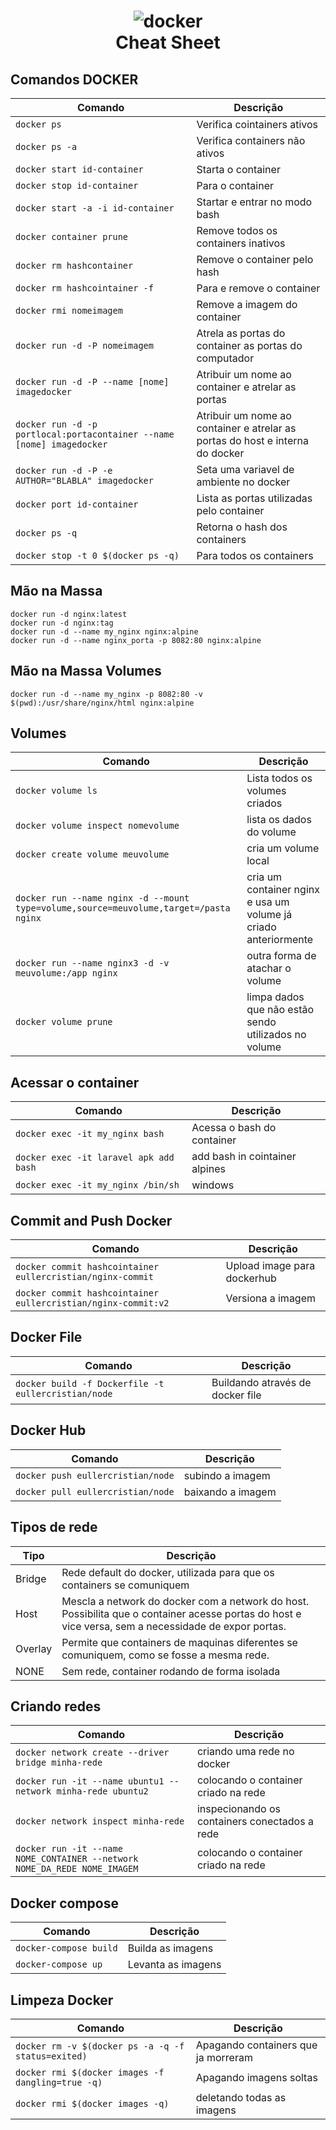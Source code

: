 <h1 align="center">
  <img src="https://d1.awsstatic.com/acs/characters/Logos/Docker-Logo_Horizontel_279x131.b8a5c41e56b77706656d61080f6a0217a3ba356d.png" alt="docker">
  <br>
    Cheat Sheet
</h1>

## Comandos DOCKER

| Comando        | Descrição                      |
|----------------|--------------------------------|
| `docker ps`    | Verifica cointainers ativos    |
| `docker ps -a` | Verifica containers não ativos |
| `docker start id-container` | Starta o container |
| `docker stop id-container` | Para o container |
| `docker start -a -i id-container` | Startar e entrar no modo bash |
| `docker container prune` | Remove todos os containers inativos |
| `docker rm hashcontainer` | Remove o container pelo hash |
| `docker rm hashcointainer -f` | Para e remove o container |
| `docker rmi nomeimagem` | Remove a imagem do container |
| `docker run -d -P nomeimagem` | Atrela as portas do container as portas do computador |local |
| `docker run -d -P --name [nome] imagedocker` | Atribuir um nome ao container e atrelar as portas |
| `docker run -d -p portlocal:portacontainer --name [nome] imagedocker` | Atribuir um nome ao container e atrelar as portas do host e interna do docker |
| `docker run -d -P -e AUTHOR="BLABLA" imagedocker`| Seta uma variavel de ambiente no docker |
| `docker port id-container`| Lista as portas utilizadas pelo container |
| `docker ps -q` | Retorna o hash dos containers |
| `docker stop -t 0 $(docker ps -q)` | Para todos os containers |

## Mão na Massa
```
docker run -d nginx:latest
docker run -d nginx:tag
docker run -d --name my_nginx nginx:alpine
docker run -d --name nginx_porta -p 8082:80 nginx:alpine
```

## Mão na Massa Volumes
```
docker run -d --name my_nginx -p 8082:80 -v $(pwd):/usr/share/nginx/html nginx:alpine
````


## Volumes

| Comando        | Descrição                      |
|----------------|--------------------------------|
| `docker volume ls` | Lista todos os volumes criados |
| `docker volume inspect nomevolume`| lista os dados do volume |
| `docker create volume meuvolume`| cria um volume local |
| `docker run --name nginx -d --mount type=volume,source=meuvolume,target=/pasta nginx` | cria um container nginx e usa um volume já criado anteriormente |
| `docker run --name nginx3 -d -v meuvolume:/app nginx` | outra forma de atachar o volume |
| `docker volume prune` | limpa dados que não estão sendo utilizados no volume |

## Acessar o container
| Comando        | Descrição                      |
|----------------|--------------------------------|
| `docker exec -it my_nginx bash` | Acessa o bash do container |
| `docker exec -it laravel apk add bash`| add bash in cointainer alpines |
| `docker exec -it my_nginx /bin/sh`| windows |

## Commit and Push Docker
| Comando        | Descrição                      |
|----------------|--------------------------------|
| `docker commit hashcointainer eullercristian/nginx-commit` | Upload image para dockerhub |
| `docker commit hashcointainer eullercristian/nginx-commit:v2` | Versiona a imagem |

## Docker File
| Comando        | Descrição                      |
|----------------|--------------------------------|
| `docker build -f Dockerfile -t eullercristian/node` | Buildando através de docker file |

## Docker Hub
| Comando        | Descrição                      |
|----------------|--------------------------------|
| `docker push eullercristian/node` | subindo a imagem |
| `docker pull eullercristian/node` | baixando a imagem |

## Tipos de rede

| Tipo | Descrição                      |
|------|--------------------------------|
| Bridge | Rede default do docker, utilizada para que os containers se comuniquem |
| Host | Mescla a network do docker com a network do host.  Possibilita que o container acesse portas do host e vice versa, sem a necessidade de expor portas. |
| Overlay | Permite que containers de maquinas diferentes se comuniquem, como se fosse a mesma rede. |
| NONE | Sem rede, container rodando de forma isolada |

## Criando redes
| Comando        | Descrição                      |
|----------------|--------------------------------|
| `docker network create --driver bridge minha-rede` | criando uma rede no docker |
| `docker run -it --name ubuntu1 --network minha-rede ubuntu2` | colocando o container criado na rede |
| `docker network inspect minha-rede` | inspecionando os containers conectados a rede |
| `docker run -it --name NOME_CONTAINER --network NOME_DA_REDE NOME_IMAGEM` | colocando o container criado na rede |

 ## Docker compose
| Comando        | Descrição                      |
|----------------|--------------------------------|
| `docker-compose build` | Builda as imagens |
| `docker-compose up` | Levanta as imagens |

  ## Limpeza Docker
| Comando        | Descrição                      |
|----------------|--------------------------------|
| `docker rm -v $(docker ps -a -q -f status=exited)` | Apagando containers que ja morreram |
| `docker rmi $(docker images -f dangling=true -q)` | Apagando imagens soltas |
| `docker rmi $(docker images -q)` | deletando todas as imagens |
